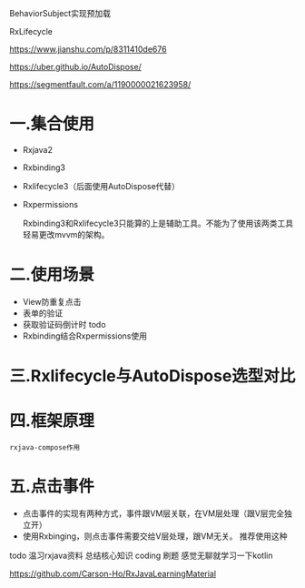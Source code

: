 BehaviorSubject实现预加载

RxLifecycle

https://www.jianshu.com/p/8311410de676

https://uber.github.io/AutoDispose/

https://segmentfault.com/a/1190000021623958/



# 一.集合使用

+ Rxjava2
+ Rxbinding3
+ Rxlifecycle3（后面使用AutoDispose代替）
+ Rxpermissions

    Rxbinding3和Rxlifecycle3只能算的上是辅助工具。不能为了使用该两类工具轻易更改mvvm的架构。

# 二.使用场景

+ View防重复点击
+ 表单的验证
+ 获取验证码倒计时      todo
+ Rxbinding结合Rxpermissions使用

# 三.Rxlifecycle与AutoDispose选型对比

# 四.框架原理

    rxjava-compose作用

# 五.点击事件

+ 点击事件的实现有两种方式，事件跟VM层关联，在VM层处理（跟V层完全独立开）
+ 使用Rxbinging，则点击事件需要交给V层处理，跟VM无关。 推荐使用这种


todo 温习rxjava资料 总结核心知识 coding  刷题               感觉无聊就学习一下kotlin

https://github.com/Carson-Ho/RxJavaLearningMaterial